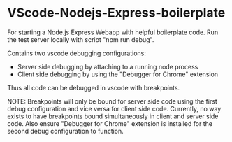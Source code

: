 # VScode-Nodejs-Express-boilerplate
For starting a Node.js Express Webapp with helpful boilerplate code. 
Run the test server locally with script "npm run debug".

Contains two vscode debugging configurations:

- Server side debugging by attaching to a running node process
- Client side debugging by using the "Debugger for Chrome" extension

Thus all code can be debugged in vscode with breakpoints.

NOTE: Breakpoints will only be bound for server side code using the first debug configuration and vice versa for client side code. Currently, no way exists to have breakpoints bound simultaneously in client and server side code. Also ensure "Debugger for Chrome" extension is installed for the second debug configuration to function.
